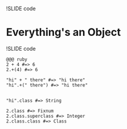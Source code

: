 !SLIDE code
# Everything's an Object #

!SLIDE code

    @@@ ruby
    2 + 4 #=> 6
    2.+(4) #=> 6
    
    "hi" + " there" #=> "hi there"
    "hi".+(" there") #=> "hi there"
    
    
    "hi".class #=> String
    
    2.class #=> Fixnum
    2.class.superclass #=> Integer
    2.class.class #=> Class
    
    
    
    